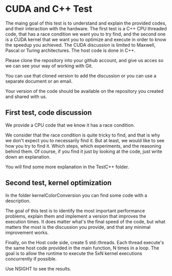 # CUDA and C++ Test

The maing goal of this test is to understand and explain the provided codes, and their interaction with the hardware. The first test is a C++ CPU threaded code, that has a race condition we want you to try find, and the second one is a CUDA kernel that we want you to optimize and execute in order to know the speedup you achieved. The CUDA discussion is limited to Maxwell, Pascal or Turing architectures. The host code is done in C++.

Please clone the repository into your github account, and give us acces so we can see your way of working with Git.

You can use that cloned version to add the discussion or you can use a separate document or an email.

Your version of the code should be available on the repository you created and shared with us.

## First test, code discussion

We provide a CPU code that we know it has a race condition. 

We consider that the race condition is quite tricky to find, and that is why we don't expect you to necessarily find it. But at least, we would like to see how you try to find it. Which steps, which experiments, and the reasoning behind them. Of course, if you find it just by looking at the code, just write down an explanation.

You will find some more explanation in the TestC++ folder.

## Second test, kernel optimization

In the folder kernelColorConversion you can find some code with a description.

The goal of this test is to identify the most important performance problems, explain them and implement a version that improves the execution times. It does matter what's the final speed of the code, but what matters the most is the discussion you provide, and that any minimal improvement works.

Finally, on the Host code side, create 5 std::threads. Each thread execute's the same host code provided in the main function, N times in a loop. The goal is to allow the runtime to execute the 5xN kernel executions concurrently if possible.

Use NSIGHT to see the results.
